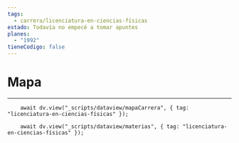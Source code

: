 ```yaml
---
tags:
  - carrera/licenciatura-en-ciencias-físicas
estado: Todavía no empecé a tomar apuntes
planes:
  - "1992"
tieneCodigo: false
---
```

# Mapa
---
```dataviewjs
    await dv.view("_scripts/dataview/mapaCarrera", { tag: "licenciatura-en-ciencias-físicas" });
```

```dataviewjs
    await dv.view("_scripts/dataview/materias", { tag: "licenciatura-en-ciencias-físicas" });
```